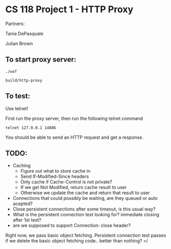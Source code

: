 CS 118 Project 1 - HTTP Proxy
=============================

Partners:

Tania DePasquale

Julian Brown

## To start proxy server:

```
./waf

build/http-proxy
```

## To test:

Use telnet!

First run the proxy server, then run the following telnet command

```
telnet 127.0.0.1 14886
```

You should be able to send an HTTP request and get a response.

## TODO:

* Caching
  - Figure out what to store cache in
  - Send If-Modified-Since headers
  - Only cache if Cache-Control is not private?
  - If we get Not Modified, return cache result to user
  - Otherwise we update the cache and return that result to user
* Connections that could possibly be waiting, are they queued or auto acepted?
* Close persistent connections after some timeout, is this usual way?
* What is the persistent connection test looking for? immediate closing after 1st test?
* are we supposed to support Connection: close header?

Right now, we pass basic object fetching.
Persistent connection test passes if we delete the basic object fetching code.. better than nothing?  =/
